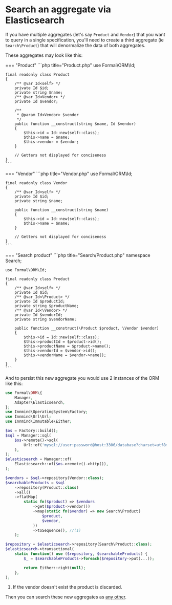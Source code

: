 # Search an aggregate via Elasticsearch

If you have multiple aggregates (let's say `Product` and `Vendor`) that you want to query in a single specification, you'll need to create a third aggregate (ie `Search\Product`) that will denormalize the data of both aggregates.

These aggregates may look like this:

=== "Product"
    ```php title="Product.php"
    use Formal\ORM\Id;

    final readonly class Product
    {
        /** @var Id<self> */
        private Id $id;
        private string $name;
        /** @var Id<Vendor> */
        private Id $vendor;

        /**
         * @param Id<Vendor> $vendor
         */
        public function __construct(string $name, Id $vendor)
        {
            $this->id = Id::new(self::class);
            $this->name = $name;
            $this->vendor = $vendor;
        }

        // Getters not displayed for conciseness
    }
    ```

=== "Vendor"
    ```php title="Vendor.php"
    use Formal\ORM\Id;

    final readonly class Vendor
    {
        /** @var Id<self> */
        private Id $id;
        private string $name;

        public function __construct(string $name)
        {
            $this->id = Id::new(self::class);
            $this->name = $name;
        }

        // Getters not displayed for conciseness
    }
    ```

=== "Search product"
    ```php title="Search/Product.php"
    namespace Search;

    use Formal\ORM\Id;

    final readonly class Product
    {
        /** @var Id<self> */
        private Id $id;
        /** @var Id<\Product> */
        private Id $productId;
        private string $productName;
        /** @var Id<\Vendor> */
        private Id $vendorId;
        private string $vendorName;

        public function __construct(\Product $product, \Vendor $vendor)
        {
            $this->id = Id::new(self::class);
            $this->productId = $product->id();
            $this->productName = $product->name();
            $this->vendorId = $vendor->id();
            $this->vendorName = $vendor->name();
        }
    }
    ```

And to persist this new aggregate you would use 2 instances of the ORM like this:

```php
use Formal\ORM\{
    Manager,
    Adapter\Elasticsearch,
};
use Innmind\OperatingSystem\Factory;
use Innmind\Url\Url;
use Innmind\Immutable\Either;

$os = Factory::build();
$sql = Manager::sql(
    $os->remote()->sql(
        Url::of('mysql://user:password@host:3306/database?charset=utf8mb4'),
    ),
);
$elasticsearch = Manager::of(
    Elasticsearch::of($os->remote()->http()),
);

$vendors = $sql->repository(Vendor::class);
$searchableProducts = $sql
    ->repository(Product::class)
    ->all()
    ->flatMap(
        static fn($product) => $vendors
            ->get($product->vendor())
            ->map(static fn($vendor) => new Search\Product(
                $product,
                $vendor,
            ))
            ->toSequence(), //(1)
    );

$repository = $elasticsearch->repository(Search\Product::class);
$elasticsearch->transactional(
    static function() use ($repository, $searchableProducts) {
        $_ = $searchableProducts->foreach($repository->put(...));

        return Either::right(null);
    },
);
```

1. If the vendor doesn't exist the product is discarded.

Then you can search these new aggregates as [any other](../specifications/index.md).
